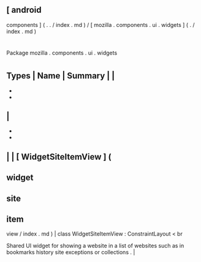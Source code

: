 [
android
-
components
]
(
.
.
/
index
.
md
)
/
[
mozilla
.
components
.
ui
.
widgets
]
(
.
/
index
.
md
)
#
#
Package
mozilla
.
components
.
ui
.
widgets
#
#
#
Types
|
Name
|
Summary
|
|
-
-
-
|
-
-
-
|
|
[
WidgetSiteItemView
]
(
-
widget
-
site
-
item
-
view
/
index
.
md
)
|
class
WidgetSiteItemView
:
ConstraintLayout
<
br
>
Shared
UI
widget
for
showing
a
website
in
a
list
of
websites
such
as
in
bookmarks
history
site
exceptions
or
collections
.
|
